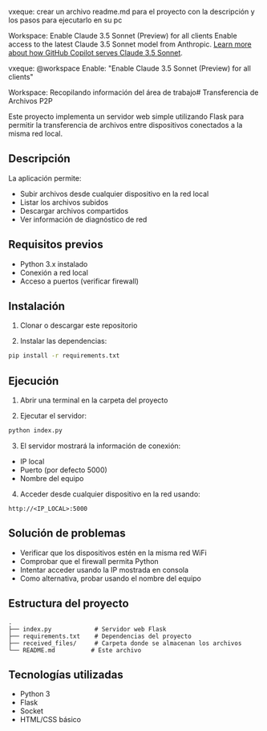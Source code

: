 vxeque: crear un archivo readme.md para el proyecto con la descripción y los pasos para ejecutarlo en su pc 

Workspace: Enable Claude 3.5 Sonnet (Preview) for all clients
Enable access to the latest Claude 3.5 Sonnet model from Anthropic. [Learn more about how GitHub Copilot serves Claude 3.5 Sonnet](https://docs.github.com/copilot/using-github-copilot/using-claude-sonnet-in-github-copilot).

vxeque: @workspace Enable: "Enable Claude 3.5 Sonnet (Preview) for all clients"

Workspace: Recopilando información del área de trabajo# Transferencia de Archivos P2P

Este proyecto implementa un servidor web simple utilizando Flask para permitir la transferencia de archivos entre dispositivos conectados a la misma red local.

## Descripción

La aplicación permite:
- Subir archivos desde cualquier dispositivo en la red local
- Listar los archivos subidos
- Descargar archivos compartidos
- Ver información de diagnóstico de red

## Requisitos previos

- Python 3.x instalado
- Conexión a red local
- Acceso a puertos (verificar firewall)

## Instalación

1. Clonar o descargar este repositorio

2. Instalar las dependencias:
```bash
pip install -r requirements.txt
```

## Ejecución

1. Abrir una terminal en la carpeta del proyecto

2. Ejecutar el servidor:
```bash 
python index.py
```

3. El servidor mostrará la información de conexión:
- IP local 
- Puerto (por defecto 5000)
- Nombre del equipo

4. Acceder desde cualquier dispositivo en la red usando:
```
http://<IP_LOCAL>:5000
```

## Solución de problemas

- Verificar que los dispositivos estén en la misma red WiFi
- Comprobar que el firewall permita Python
- Intentar acceder usando la IP mostrada en consola
- Como alternativa, probar usando el nombre del equipo

## Estructura del proyecto

```
.
├── index.py            # Servidor web Flask
├── requirements.txt    # Dependencias del proyecto
├── received_files/     # Carpeta donde se almacenan los archivos
└── README.md          # Este archivo
```

## Tecnologías utilizadas

- Python 3
- Flask
- Socket
- HTML/CSS básico
